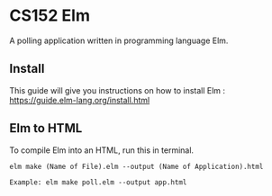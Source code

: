# CS152 Elm

A polling application written in programming language Elm.

## Install

This guide will give you instructions on how to install Elm : https://guide.elm-lang.org/install.html

## Elm to HTML

To compile Elm into an HTML, run this in terminal.

    elm make (Name of File).elm --output (Name of Application).html
    
    Example: elm make poll.elm --output app.html
